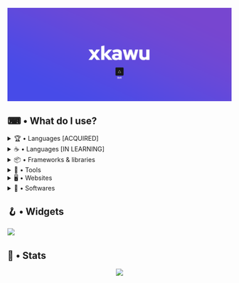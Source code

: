 <a href="https://github.com/xkawu"><img src="https://raw.githubusercontent.com/xkawu/xkawu/main/src/images/banner.png"></a>

<!--- idk wat to type her  -->

## ⌨ • What do I use?
<details>
	<summary>🏆 • Languages [ACQUIRED]</summary>
	<a title="Javascript" href="https://devdocs.io/javascript/"><img width="30" src="https://raw.githubusercontent.com/Kawuuu/kawuuu/main/src/images/Javascript.png"></a>
</details>
	
<details>
	<summary>☕ • Languages [IN LEARNING]</summary>
	<a title="Typescript" href="https://www.typescriptlang.org/"><img width="30" src="https://github.com/xkawu/xkawu/blob/main/src/images/Typescript.png"></a>
	<a title="Python" href="https://www.python.org/"><img width="30" src="https://raw.githubusercontent.com/levraiKawu/levraiKawu/main/src/images/Python.png"></a>
	<a title="Rust" href="https://www.rust-lang.org/"><img width="30" src="https://raw.githubusercontent.com/LeVraiKawu/LeVraiKawu/main/src/images/Rust.png"></a>
</details>

<details>
	<summary>📦 • Frameworks & libraries</summary>
	<a title="React" href="https://reactjs.org/"><img width="30" src="https://raw.githubusercontent.com/levraiKawu/levraiKawu/main/src/images/React.png"></a>
	<a title="MongoDB" href="https://www.mongodb.com/"><img width="30" src="https://raw.githubusercontent.com/levraiKawu/levraiKawu/main/src/images/MongoDB.png"></a>
	<a title="DateFNS" href="https://date-fns.org/"><img width="30" src="https://raw.githubusercontent.com/levraiKawu/levraiKawu/main/src/images/DateFNS.png"></a>
	<a title="Discord.JS" href="https://discord.js.org/"><img width="30" src="https://raw.githubusercontent.com/levraiKawu/levraiKawu/main/src/images/DiscordJS.png"></a>
	<a title="Chart.JS" href="https://www.chartjs.org/"><img width="30" src="https://raw.githubusercontent.com/levraiKawu/levraiKawu/main/src/images/ChartJS.png"></a>
	<a title="Socket.io" href="https://socket.io/"><img width="30" src="https://raw.githubusercontent.com/LeVraiKawu/LeVraiKawu/main/src/images/Socket.io.png"></a>
</details>
	
<details>
	<summary>🧰 • Tools</summary>
	<a title="NodeJS" href="https://nodejs.org/"><img width="30" src="https://raw.githubusercontent.com/levraiKawu/levraiKawu/main/src/images/NodeJS.png"></a>
	<a title="npm" href="https://www.npmjs.com/"><img width="30" src="https://raw.githubusercontent.com/levraiKawu/levraiKawu/main/src/images/npm.png"></a>
	<a title="pnpm" href="https://pnpm.io/"><img width="30" src="https://raw.githubusercontent.com/levraiKawu/levraiKawu/main/src/images/pnpm.png"></a>
</details>

<details>
	<summary>🖥 • Websites</summary>
	<a title="Doc Website" href="https://devdocs.io"><img width="30" src="https://www.google.com/s2/favicons?domain=devdocs.io&sz=128"/></a>
	<a title="Dev Forum" href="https://dev.to"><img width="30" src="https://www.google.com/s2/favicons?domain=dev.to&sz=128"/></a>
	<a title="Emoji key for Contribution Types" href="https://allcontributors.org/docs/en/emoji-key"><img width="30" src="https://www.google.com/s2/favicons?domain=allcontributors.org&sz=128"/></a>
</details>

<details>
	<summary>💾 • Softwares</summary>
	<a title="Visual Studio Code" href="https://code.visualstudio.com/"><img width="30" src="https://raw.githubusercontent.com/Kawuuu/kawuuu/main/src/images/Visual%20Studio%20Code.png"></a>
	<a title="Vmware" href="https://www.vmware.com/"><img width="30" src="https://raw.githubusercontent.com/levraiKawu/levraiKawu/main/src/images/Vmware.png"></a>
	<a title="WinSCP" href="https://winscp.net/"><img width="30" src="https://raw.githubusercontent.com/levraiKawu/levraiKawu/main/src/images/WinSCP.png"></a>
	<a title="CyberGhost" href="https://www.cyberghostvpn.com/"><img width="30" src="https://raw.githubusercontent.com/levraiKawu/levraiKawu/main/src/images/CyberGhost.png"></a>
</details>

## 🪝 • Widgets
<a href="https://github.com/xkawu"><img src="https://lanyard.cnrad.dev/api/445718215138607114"></a>

## 🎈 • Stats
<div align="center">
	<a href="https://github.com/xkawu"><img src="https://profile-counter.glitch.me/levraiKawu/count.svg"></a>
</div>
